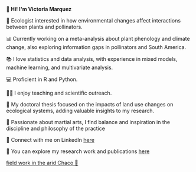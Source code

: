 **👋 Hi! I'm Victoria Marquez**

🌱 Ecologist interested in how environmental changes affect interactions between plants and pollinators.

📊 Currently working on a meta-analysis about plant phenology and climate change, also exploring information gaps in pollinators and South America.

📚 I love statistics and data analysis, with experience in mixed models, machine learning, and multivariate analysis.

💻 Proficient in R and Python.

👩‍🏫 I enjoy teaching and scientific outreach.

📄 My doctoral thesis focused on the impacts of land use changes on ecological systems, adding valuable insights to my research.

🥋 Passionate about martial arts, I find balance and inspiration in the discipline and philosophy of the practice

🔗 Connect with me on LinkedIn [here](https://www.linkedin.com/in/vicmarquez/)

🔬 You can explore my research work and publications [here](https://www.researchgate.net/profile/Victoria-Marquez?ev=hdr_xprf)

[field work in the arid Chaco 💚](./field_work2.jpg)
